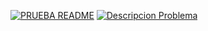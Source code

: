 <a href="https://imgbb.com/"><img src="https://image.ibb.co/mc2S5U/PRUEBA_README.jpg" alt="PRUEBA README" border="0" /></a>
<a href="https://imgbb.com/"><img src="https://image.ibb.co/iBnqs9/Descripcion_Problema.jpg" alt="Descripcion Problema" border="0" /></a>
